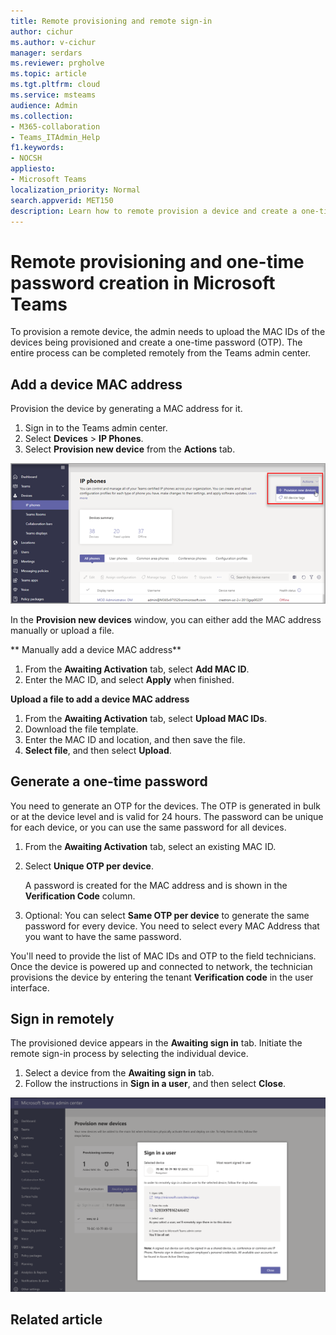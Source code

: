 ```yaml
---
title: Remote provisioning and remote sign-in
author: cichur
ms.author: v-cichur
manager: serdars
ms.reviewer: prgholve
ms.topic: article
ms.tgt.pltfrm: cloud
ms.service: msteams
audience: Admin
ms.collection: 
- M365-collaboration
- Teams_ITAdmin_Help
f1.keywords:
- NOCSH
appliesto: 
- Microsoft Teams
localization_priority: Normal
search.appverid: MET150
description: Learn how to remote provision a device and create a one-time password in Microsoft Teams. 
---
```


# Remote provisioning and one-time password creation in Microsoft Teams

To provision a remote device, the admin needs to upload the MAC IDs of the devices being provisioned and create a one-time password (OTP). The entire process can be completed remotely from the Teams admin center.

## Add a device MAC address

Provision the device by generating a MAC address for it.

1. Sign in to the Teams admin center.
2. Select **Devices** > **IP Phones**.
3. Select **Provision new device** from the **Actions** tab.

![Provision new device option from the Actions tab](media/provision-new-device.png)

In the **Provision new devices** window, you can either add the MAC address manually or upload a file.

** Manually add a device MAC address**

1. From the **Awaiting Activation** tab, select **Add MAC ID**.
2. Enter the MAC ID, and select **Apply** when finished.

**Upload a file to add a device MAC address**

1. From the **Awaiting Activation** tab, select **Upload MAC IDs**.
2. Download the file template.
3. Enter the MAC ID and location, and then save the file.
4. **Select file**, and then select **Upload**.

## Generate a one-time password

You need to generate an OTP for the devices. The OTP is generated in bulk or at the device level and is valid for 24 hours. The password can be unique for each device, or you can use the same password for all devices.

1. From the **Awaiting Activation** tab, select an existing MAC ID.
2. Select  **Unique OTP per device**.

   A password is created for the MAC address and is shown in the **Verification Code** column.

3. Optional: You can select **Same OTP per device** to generate the same password for every device. You need to select every MAC Address that you want to have the same password.

You'll need to provide the list of MAC IDs and OTP to the field technicians. Once the device is powered up and connected to network, the technician provisions the device by entering the tenant **Verification code** in the user interface.

## Sign in remotely

The provisioned device appears in the **Awaiting sign in** tab. Initiate the remote sign-in process by selecting the individual device.

1. Select a device from the **Awaiting sign in** tab.
2. Follow the instructions in **Sign in a user**, and then select **Close**.

![the Sign in a user window](media/sign-in-user.png)

## Related article
